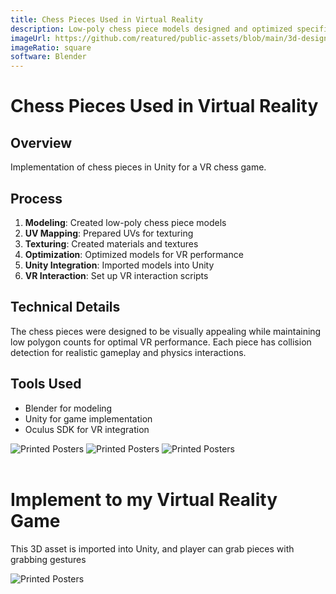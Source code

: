 ```yaml
---
title: Chess Pieces Used in Virtual Reality
description: Low-poly chess piece models designed and optimized specifically for implementation in a VR chess game.
imageUrl: https://github.com/reatured/public-assets/blob/main/3d-design/project5-chesspiecescene/ChessSceneFinishedView220-01-047.png?raw=true
imageRatio: square
software: Blender
---
```


# Chess Pieces Used in Virtual Reality

## Overview
Implementation of chess pieces in Unity for a VR chess game.

## Process
1. **Modeling**: Created low-poly chess piece models
2. **UV Mapping**: Prepared UVs for texturing
3. **Texturing**: Created materials and textures
4. **Optimization**: Optimized models for VR performance
5. **Unity Integration**: Imported models into Unity
6. **VR Interaction**: Set up VR interaction scripts

## Technical Details
The chess pieces were designed to be visually appealing while maintaining low polygon counts for optimal VR performance. Each piece has collision detection for realistic gameplay and physics interactions.

## Tools Used
- Blender for modeling
- Unity for game implementation
- Oculus SDK for VR integration

<div class="image-grid-1column">
    <img 
      src="https://github.com/reatured/public-assets/blob/main/3d-design/project5-chesspiecescene/ChessSceneFinished20-01-047.png?raw=true" 
      alt="Printed Posters"
      class=""  
    />
    <img 
      src="https://github.com/reatured/public-assets/blob/main/3d-design/project5-chesspiecescene/ChessSceneFinishedDisplay20-01-047.png?raw=true" 
      alt="Printed Posters"
      class=""  
    />
    <img 
      src="https://github.com/reatured/public-assets/blob/main/3d-design/project5-chesspiecescene/ChessSceneFinishedView220-01-047.png?raw=true" 
      alt="Printed Posters"
      class=""  
    />
    
    
    
</div>

<br>

<div class="image-grid-2column">
    
    
    
<div class="px-4">
        <h1>Implement to my Virtual Reality Game</h1>
        <p>This 3D asset is imported into Unity, and player can grab pieces with grabbing gestures</p>
    </div>
    <img 
      src="https://github.com/reatured/public-assets/blob/main/3d-design/project5-chesspiecescene/Unity_Procedural_Animation_Demo_cropped7.gif?raw=true" 
      alt="Printed Posters"
      class="p-4"  
    />

</div>

